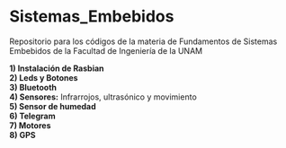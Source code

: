 # Sistemas_Embebidos
Repositorio para los códigos de la materia de Fundamentos de Sistemas Embebidos de la Facultad de Ingeniería de la UNAM

**1) Instalación de Rasbian**  
**2) Leds y Botones**  
**3) Bluetooth**  
**4) Sensores:** Infrarrojos, ultrasónico y movimiento  
**5) Sensor de humedad**  
**6) Telegram**  
**7) Motores**  
**8) GPS**  
